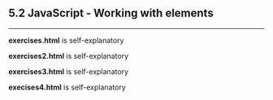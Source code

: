<h2>5.2 JavaScript - Working with elements</h2>

---

<strong>exercises.html</strong> is self-explanatory

<strong>exercises2.html</strong> is self-explanatory

<strong>exercises3.html</strong> is self-explanatory

<strong>execises4.html</strong> is self-explanatory
